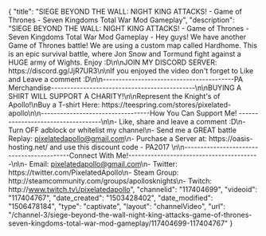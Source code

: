 {
    "title": "SIEGE BEYOND THE WALL: NIGHT KING ATTACKS! - Game of Thrones - Seven Kingdoms Total War Mod Gameplay",
    "description": "SIEGE BEYOND THE WALL: NIGHT KING ATTACKS! - Game of Thrones - Seven Kingdoms Total War Mod Gameplay - Hey guys! We have another Game of Thrones battle! We are using a custom map called Hardhome. This is an epic survival battle, where Jon Snow and Tormund fight against a HUGE army of Wights. Enjoy :D\n\nJOIN MY DISCORD SERVER: https:\/\/discord.gg\/JjR7UR3\n\nIf you enjoyed the video don't forget to Like and Leave a comment :D\n\n-----------------------------------------PA Merchandise---------------------------------------------\n\nBUYING A SHIRT WILL SUPPORT A CHARITY!\n\nRepresent the Knight's of Apollo!\nBuy a T-shirt Here: https:\/\/teespring.com\/stores\/pixelated-apollo\n\n----------------------------------How You Can Support Me! -----------------------------------\n\n- Like, share and leave a comment :D\n- Turn OFF adblock or whitelist my channel\n- Send me a GREAT battle Replay: pixelatedapollo@gmail.com\n- Purchase a Server at: https:\/\/oasis-hosting.net\/ and use this discount code - PA2017 \n\n------------------------------------------Connect With Me!-----------------------------------------\n\n- Email: pixelatedapollo@gmail.com\n- Twitter: https:\/\/twitter.com\/PixelatedApollo\n- Steam Group:  http:\/\/steamcommunity.com\/groups\/apollosknights\n- Twitch: http:\/\/www.twitch.tv\/pixelatedapollo",
    "channelid": "117404699",
    "videoid": "117404767",
    "date_created": "1503428402",
    "date_modified": "1506478184",
    "type": "captivate",
    "layout": "channelVideo",
    "url": "\/channel-3\/siege-beyond-the-wall-night-king-attacks-game-of-thrones-seven-kingdoms-total-war-mod-gameplay\/117404699-117404767"
}